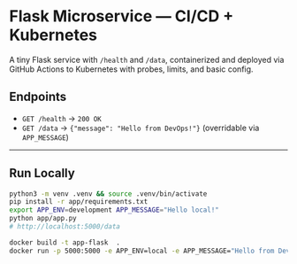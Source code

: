 # Flask Microservice — CI/CD + Kubernetes

A tiny Flask service with `/health` and `/data`, containerized and deployed via GitHub Actions to Kubernetes with probes, limits, and basic config.

## Endpoints
- `GET /health` → `200 OK`
- `GET /data` → `{"message": "Hello from DevOps!"}` (overridable via `APP_MESSAGE`)

---

## Run Locally
```bash
python3 -m venv .venv && source .venv/bin/activate
pip install -r app/requirements.txt
export APP_ENV=development APP_MESSAGE="Hello local!"
python app/app.py
# http://localhost:5000/data

docker build -t app-flask  .
docker run -p 5000:5000 -e APP_ENV=local -e APP_MESSAGE="Hello from Devops!" app-flask:latest
